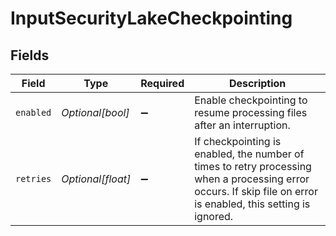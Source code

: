 # InputSecurityLakeCheckpointing


## Fields

| Field                                                                                                                                                           | Type                                                                                                                                                            | Required                                                                                                                                                        | Description                                                                                                                                                     |
| --------------------------------------------------------------------------------------------------------------------------------------------------------------- | --------------------------------------------------------------------------------------------------------------------------------------------------------------- | --------------------------------------------------------------------------------------------------------------------------------------------------------------- | --------------------------------------------------------------------------------------------------------------------------------------------------------------- |
| `enabled`                                                                                                                                                       | *Optional[bool]*                                                                                                                                                | :heavy_minus_sign:                                                                                                                                              | Enable checkpointing to resume processing files after an interruption.                                                                                          |
| `retries`                                                                                                                                                       | *Optional[float]*                                                                                                                                               | :heavy_minus_sign:                                                                                                                                              | If checkpointing is enabled, the number of times to retry processing when a processing error occurs. If skip file on error is enabled, this setting is ignored. |
